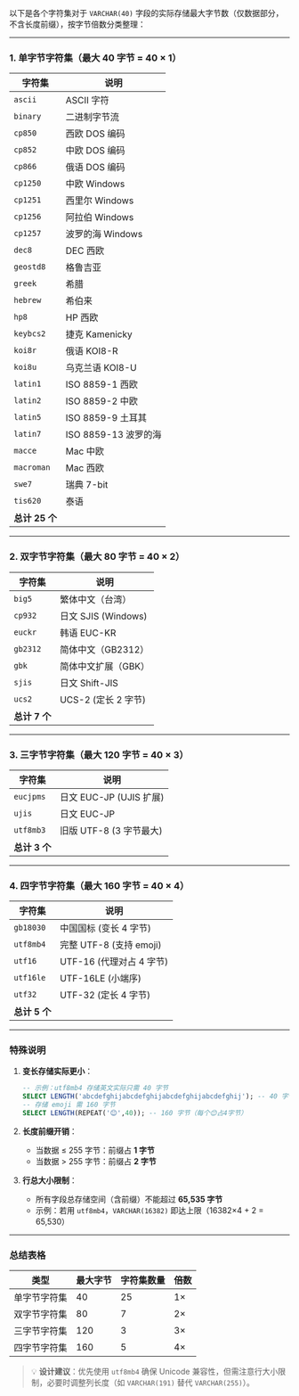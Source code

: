 以下是各个字符集对于 `VARCHAR(40)` 字段的实际存储最大字节数（仅数据部分，不含长度前缀），按字节倍数分类整理：

---

### **1. 单字节字符集（最大 40 字节 = 40 × 1）**
| 字符集         | 说明                 |
| -------------- | -------------------- |
| `ascii`        | ASCII 字符           |
| `binary`       | 二进制字节流         |
| `cp850`        | 西欧 DOS 编码        |
| `cp852`        | 中欧 DOS 编码        |
| `cp866`        | 俄语 DOS 编码        |
| `cp1250`       | 中欧 Windows         |
| `cp1251`       | 西里尔 Windows       |
| `cp1256`       | 阿拉伯 Windows       |
| `cp1257`       | 波罗的海 Windows     |
| `dec8`         | DEC 西欧             |
| `geostd8`      | 格鲁吉亚             |
| `greek`        | 希腊                 |
| `hebrew`       | 希伯来               |
| `hp8`          | HP 西欧              |
| `keybcs2`      | 捷克 Kamenicky       |
| `koi8r`        | 俄语 KOI8-R          |
| `koi8u`        | 乌克兰语 KOI8-U      |
| `latin1`       | ISO 8859-1 西欧      |
| `latin2`       | ISO 8859-2 中欧      |
| `latin5`       | ISO 8859-9 土耳其    |
| `latin7`       | ISO 8859-13 波罗的海 |
| `macce`        | Mac 中欧             |
| `macroman`     | Mac 西欧             |
| `swe7`         | 瑞典 7-bit           |
| `tis620`       | 泰语                 |
| **总计 25 个** |                      |

---

### **2. 双字节字符集（最大 80 字节 = 40 × 2）**
| 字符集        | 说明                |
| ------------- | ------------------- |
| `big5`        | 繁体中文（台湾）    |
| `cp932`       | 日文 SJIS (Windows) |
| `euckr`       | 韩语 EUC-KR         |
| `gb2312`      | 简体中文（GB2312）  |
| `gbk`         | 简体中文扩展（GBK） |
| `sjis`        | 日文 Shift-JIS      |
| `ucs2`        | UCS-2 (定长 2 字节) |
| **总计 7 个** |                     |

---

### **3. 三字节字符集（最大 120 字节 = 40 × 3）**
| 字符集        | 说明                    |
| ------------- | ----------------------- |
| `eucjpms`     | 日文 EUC-JP (UJIS 扩展) |
| `ujis`        | 日文 EUC-JP             |
| `utf8mb3`     | 旧版 UTF-8 (3 字节最大) |
| **总计 3 个** |                         |

---

### **4. 四字节字符集（最大 160 字节 = 40 × 4）**
| 字符集        | 说明                     |
| ------------- | ------------------------ |
| `gb18030`     | 中国国标 (变长 4 字节)   |
| `utf8mb4`     | 完整 UTF-8 (支持 emoji)  |
| `utf16`       | UTF-16 (代理对占 4 字节) |
| `utf16le`     | UTF-16LE (小端序)        |
| `utf32`       | UTF-32 (定长 4 字节)     |
| **总计 5 个** |                          |

---

### **特殊说明**
1. **变长存储实际更小**：
   ```sql
   -- 示例：utf8mb4 存储英文实际只需 40 字节
   SELECT LENGTH('abcdefghijabcdefghijabcdefghijabcdefghij'); -- 40 字节
   -- 存储 emoji 需 160 字节
   SELECT LENGTH(REPEAT('😊',40)); -- 160 字节（每个😊占4字节）
   ```

2. **长度前缀开销**：
   - 当数据 ≤ 255 字节：前缀占 **1 字节**
   - 当数据 > 255 字节：前缀占 **2 字节**

3. **行总大小限制**：
   - 所有字段总存储空间（含前缀）不能超过 **65,535 字节**
   - 示例：若用 `utf8mb4`，`VARCHAR(16382)` 即达上限（16382×4 + 2 = 65,530）

---

### **总结表格**
| 类型         | 最大字节 | 字符集数量 | 倍数 |
| ------------ | -------- | ---------- | ---- |
| 单字节字符集 | 40       | 25         | 1×   |
| 双字节字符集 | 80       | 7          | 2×   |
| 三字节字符集 | 120      | 3          | 3×   |
| 四字节字符集 | 160      | 5          | 4×   |

> 💡 **设计建议**：优先使用 `utf8mb4` 确保 Unicode 兼容性，但需注意行大小限制，必要时调整列长度（如 `VARCHAR(191)` 替代 `VARCHAR(255)`）。